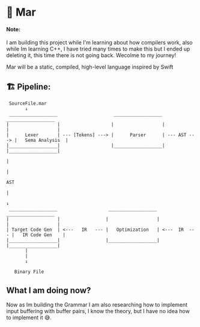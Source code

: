 # 🌊 Mar

#### Note:
I am building this project while I'm learning about how compilers work, also while Im learning C++, I have tried many times to make this but I ended up deleting it, this time there is not going back. Wecolme to my journey!

Mar will be a static, compiled, high-level language inspired by Swift

## 🏗 Pipeline:
```
 SourceFile.mar
       ↓
 __________________                     __________________                __________________
|                  |                   |                  |              |                  |
|      Lexer       | --- [Tokens] ---> |      Parser      | --- AST ---> |   Sema Analysis  | 
|__________________|                   |__________________|              |__________________|
                                                                                   |
                                                                                   |
                                                                                  AST
                                                                                   |
                                                                                   ↓
 __________________                   __________________                 __________________
|                  |                 |                  |               |                  |
| Target Code Gen  | <---   IR   --- |   Optimization   | <---  IR  --- |   IR Code Gen    | 
|__________________|                 |__________________|               |__________________|
       |
       |
       ↓
       
   Binary File

```

## What I am doing now?

Now as Im building the Grammar I am also researching how to implement input buffering with buffer pairs, I know the theory, but I have no idea how to implement it 😅.
